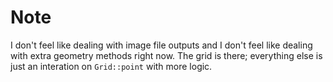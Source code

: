 # Note

I don't feel like dealing with image file outputs and I don't feel like dealing with extra geometry methods right now. The grid is there; everything else is just an interation on `Grid::point` with more logic.
